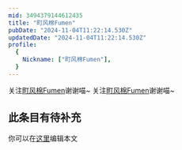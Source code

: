 ```yaml
---
mid: 3494379144612435
title: "町风棉Fumen"
pubDate: "2024-11-04T11:22:14.530Z"
updatedDate: "2024-11-04T11:22:14.530Z"
profile:
  {
    Nickname: ["町风棉Fumen"],
  }
---
```


关注[町风棉Fumen](https://space.bilibili.com/3494379144612435)谢谢喵~ 关注[町风棉Fumen](https://space.bilibili.com/3494379144612435)谢谢喵~

## 此条目有待补充
你可以在[这里](https://github.com/Yuhanawa/VTuber.ICU/edit/master/src/content/v/町风棉Fumen/index.md)编辑本文

